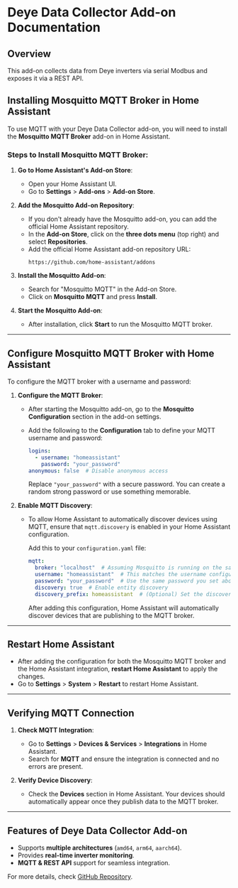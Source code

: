 # Deye Data Collector Add-on Documentation

## Overview
This add-on collects data from Deye inverters via serial Modbus and exposes it via a REST API.

## Installing Mosquitto MQTT Broker in Home Assistant

To use MQTT with your Deye Data Collector add-on, you will need to install the **Mosquitto MQTT Broker** add-on in Home Assistant.

### Steps to Install Mosquitto MQTT Broker:
1. **Go to Home Assistant's Add-on Store**:
   - Open your Home Assistant UI.
   - Go to **Settings** > **Add-ons** > **Add-on Store**.

2. **Add the Mosquitto Add-on Repository**:
   - If you don't already have the Mosquitto add-on, you can add the official Home Assistant repository.
   - In the **Add-on Store**, click on the **three dots menu** (top right) and select **Repositories**.
   - Add the official Home Assistant add-on repository URL:
     ```
     https://github.com/home-assistant/addons
     ```

3. **Install the Mosquitto Add-on**:
   - Search for "Mosquitto MQTT" in the Add-on Store.
   - Click on **Mosquitto MQTT** and press **Install**.

4. **Start the Mosquitto Add-on**:
   - After installation, click **Start** to run the Mosquitto MQTT broker.

---

## Configure Mosquitto MQTT Broker with Home Assistant

To configure the MQTT broker with a username and password:

1. **Configure the MQTT Broker**:
   - After starting the Mosquitto add-on, go to the **Mosquitto Configuration** section in the add-on settings.
   - Add the following to the **Configuration** tab to define your MQTT username and password:

     ```yaml
     logins:
       - username: "homeassistant"
         password: "your_password"
     anonymous: false  # Disable anonymous access
     ```

     Replace `"your_password"` with a secure password. You can create a random strong password or use something memorable.

2. **Enable MQTT Discovery**:
   - To allow Home Assistant to automatically discover devices using MQTT, ensure that `mqtt.discovery` is enabled in your Home Assistant configuration.

     Add this to your `configuration.yaml` file:

     ```yaml
     mqtt:
       broker: "localhost"  # Assuming Mosquitto is running on the same device as Home Assistant
       username: "homeassistant"  # This matches the username configured in Mosquitto
       password: "your_password"  # Use the same password you set above
       discovery: true  # Enable entity discovery
       discovery_prefix: homeassistant  # (Optional) Set the discovery prefix for all devices
     ```

     After adding this configuration, Home Assistant will automatically discover devices that are publishing to the MQTT broker.

---

## Restart Home Assistant

- After adding the configuration for both the Mosquitto MQTT broker and the Home Assistant integration, **restart Home Assistant** to apply the changes.
- Go to **Settings** > **System** > **Restart** to restart Home Assistant.

---

## Verifying MQTT Connection

1. **Check MQTT Integration**:
   - Go to **Settings** > **Devices & Services** > **Integrations** in Home Assistant.
   - Search for **MQTT** and ensure the integration is connected and no errors are present.

2. **Verify Device Discovery**:
   - Check the **Devices** section in Home Assistant. Your devices should automatically appear once they publish data to the MQTT broker.

---

## Features of Deye Data Collector Add-on
- Supports **multiple architectures** (`amd64`, `arm64`, `aarch64`).
- Provides **real-time inverter monitoring**.
- **MQTT & REST API** support for seamless integration.

For more details, check [GitHub Repository](https://github.com/pr4u4t/deye-qt).
